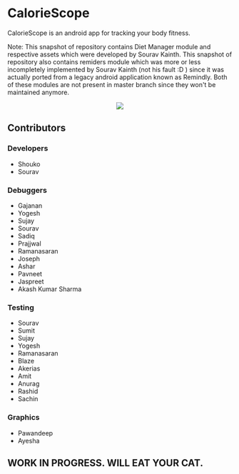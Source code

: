 # CalorieScope
CalorieScope is an android app for tracking your body fitness.

Note: This snapshot of repository contains Diet Manager module and respective assets which were developed by Sourav Kainth. This snapshot of repository also contains remiders module which was more or less incompletely implemented by Sourav Kainth (not his fault :D ) since it was actually ported from a legacy android application known as Remindly. Both of these modules are not present in master branch since they won't be maintained anymore.

<p align="center">
  <img src="https://raw.githubusercontent.com/kvsjxd/kvsjxd.github.io/master/assets/images/CalorieScope.png">
</p>

## Contributors

### Developers
* Shouko
* Sourav
### Debuggers
* Gajanan
* Yogesh
* Sujay
* Sourav
* Sadiq
* Prajjwal
* Ramanasaran
* Joseph
* Ashar
* Pavneet
* Jaspreet
* Akash Kumar Sharma
### Testing
* Sourav
* Sumit
* Sujay
* Yogesh
* Ramanasaran
* Blaze
* Akerias
* Amit
* Anurag
* Rashid
* Sachin
### Graphics
* Pawandeep
* Ayesha

## WORK IN PROGRESS. WILL EAT YOUR CAT.
